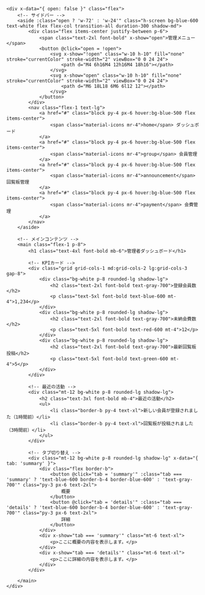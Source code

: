 <!DOCTYPE html>
<html lang="ja">
<head>
    <meta charset="UTF-8">
    <meta name="viewport" content="width=device-width, initial-scale=1.0">
    <title>管理者ダッシュボード</title>
    <script src="https://cdn.tailwindcss.com"></script>
    <script src="https://unpkg.com/alpinejs" defer></script>
</head>
<body class="bg-gray-100 font-sans leading-relaxed text-black">

    <div x-data="{ open: false }" class="flex">
        <!-- サイドバー -->
        <aside :class="open ? 'w-72' : 'w-24'" class="h-screen bg-blue-600 text-white flex flex-col transition-all duration-300 shadow-md">
            <div class="flex items-center justify-between p-6">
                <span class="text-2xl font-bold" x-show="open">管理メニュー</span>
                <button @click="open = !open">
                    <svg x-show="!open" class="w-10 h-10" fill="none" stroke="currentColor" stroke-width="2" viewBox="0 0 24 24">
                        <path d="M4 6h16M4 12h16M4 18h16"></path>
                    </svg>
                    <svg x-show="open" class="w-10 h-10" fill="none" stroke="currentColor" stroke-width="2" viewBox="0 0 24 24">
                        <path d="M6 18L18 6M6 6l12 12"></path>
                    </svg>
                </button>
            </div>
            <nav class="flex-1 text-lg">
                <a href="#" class="block py-4 px-6 hover:bg-blue-500 flex items-center">
                    <span class="material-icons mr-4">home</span> ダッシュボード
                </a>
                <a href="#" class="block py-4 px-6 hover:bg-blue-500 flex items-center">
                    <span class="material-icons mr-4">group</span> 会員管理
                </a>
                <a href="#" class="block py-4 px-6 hover:bg-blue-500 flex items-center">
                    <span class="material-icons mr-4">announcement</span> 回覧板管理
                </a>
                <a href="#" class="block py-4 px-6 hover:bg-blue-500 flex items-center">
                    <span class="material-icons mr-4">payment</span> 会費管理
                </a>
            </nav>
        </aside>

        <!-- メインコンテンツ -->
        <main class="flex-1 p-8">
            <h1 class="text-4xl font-bold mb-6">管理者ダッシュボード</h1>

            <!-- KPIカード -->
            <div class="grid grid-cols-1 md:grid-cols-2 lg:grid-cols-3 gap-8">
                <div class="bg-white p-8 rounded-lg shadow-lg">
                    <h2 class="text-2xl font-bold text-gray-700">登録会員数</h2>
                    <p class="text-5xl font-bold text-blue-600 mt-4">1,234</p>
                </div>
                <div class="bg-white p-8 rounded-lg shadow-lg">
                    <h2 class="text-2xl font-bold text-gray-700">未納会費数</h2>
                    <p class="text-5xl font-bold text-red-600 mt-4">12</p>
                </div>
                <div class="bg-white p-8 rounded-lg shadow-lg">
                    <h2 class="text-2xl font-bold text-gray-700">最新回覧板投稿</h2>
                    <p class="text-5xl font-bold text-green-600 mt-4">5</p>
                </div>
            </div>

            <!-- 最近の活動 -->
            <div class="mt-12 bg-white p-8 rounded-lg shadow-lg">
                <h2 class="text-3xl font-bold mb-4">最近の活動</h2>
                <ul>
                    <li class="border-b py-4 text-xl">新しい会員が登録されました（1時間前）</li>
                    <li class="border-b py-4 text-xl">回覧板が投稿されました（3時間前）</li>
                </ul>
            </div>

            <!-- タブ切り替え -->
            <div class="mt-12 bg-white p-8 rounded-lg shadow-lg" x-data="{ tab: 'summary' }">
                <div class="flex border-b">
                    <button @click="tab = 'summary'" :class="tab === 'summary' ? 'text-blue-600 border-b-4 border-blue-600' : 'text-gray-700'" class="py-3 px-6 text-2xl">
                        概要
                    </button>
                    <button @click="tab = 'details'" :class="tab === 'details' ? 'text-blue-600 border-b-4 border-blue-600' : 'text-gray-700'" class="py-3 px-6 text-2xl">
                        詳細
                    </button>
                </div>
                <div x-show="tab === 'summary'" class="mt-6 text-xl">
                    <p>ここに概要の内容を表示します。</p>
                </div>
                <div x-show="tab === 'details'" class="mt-6 text-xl">
                    <p>ここに詳細の内容を表示します。</p>
                </div>
            </div>

        </main>
    </div>

</body>
</html>

